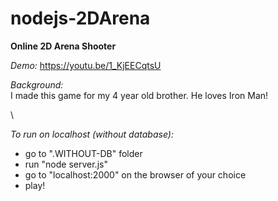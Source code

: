 # nodejs-2DArena
**Online 2D Arena Shooter**

*Demo:*
https://youtu.be/1_KjEECqtsU    


*Background:*  
I made this game for my 4 year old brother. He loves Iron Man!    

\

*To run on localhost (without database):*
- go to ".WITHOUT-DB" folder
- run "node server.js"
- go to "localhost:2000" on the browser of your choice
- play!






